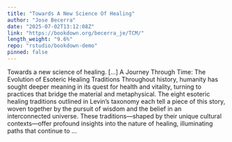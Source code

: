 ```yaml
---
title: "Towards A New Science Of Healing"
author: "Jose Becerra"
date: "2025-07-02T13:12:08Z"
link: "https://bookdown.org/becerra_je/TCM/"
length_weight: "9.6%"
repo: "rstudio/bookdown-demo"
pinned: false
---
```


Towards a new science of healing. [...] A Journey Through Time: The Evolution of Esoteric Healing Traditions Throughout history, humanity has sought deeper meaning in its quest for health and vitality, turning to practices that bridge the material and metaphysical. The eight esoteric healing traditions outlined in Levin’s taxonomy each tell a piece of this story, woven together by the pursuit of wisdom and the belief in an interconnected universe. These traditions—shaped by their unique cultural contexts—offer profound insights into the nature of healing, illuminating paths that continue to ...
